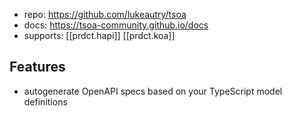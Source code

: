 
- repo: https://github.com/lukeautry/tsoa
- docs: https://tsoa-community.github.io/docs
- supports: [[prdct.hapi]] [[prdct.koa]]

## Features

- autogenerate OpenAPI specs based on your TypeScript model definitions
